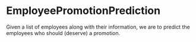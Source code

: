 # EmployeePromotionPrediction
Given a list of employees along with their information, we are to predict the employees who should (deserve) a promotion.
